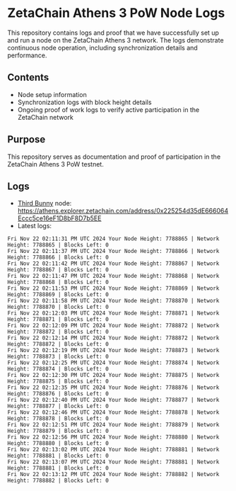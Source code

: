 # ZetaChain Athens 3 PoW Node Logs
This repository contains logs and proof that we have successfully set up and run a node on the ZetaChain Athens 3 network. The logs demonstrate continuous node operation, including synchronization details and performance.

## Contents
- Node setup information
- Synchronization logs with block height details
- Ongoing proof of work logs to verify active participation in the ZetaChain network

## Purpose
This repository serves as documentation and proof of participation in the ZetaChain Athens 3 PoW testnet.

## Logs

- [Third Bunny](https://thirdbunny.xyz/) node: https://athens.explorer.zetachain.com/address/0x225254d35dE666064Eccc5ce16eF1D8bF8D7b5EE
- Latest logs:
```
Fri Nov 22 02:11:31 PM UTC 2024 Your Node Height: 7788865 | Network Height: 7788865 | Blocks Left: 0
Fri Nov 22 02:11:37 PM UTC 2024 Your Node Height: 7788866 | Network Height: 7788866 | Blocks Left: 0
Fri Nov 22 02:11:42 PM UTC 2024 Your Node Height: 7788867 | Network Height: 7788867 | Blocks Left: 0
Fri Nov 22 02:11:47 PM UTC 2024 Your Node Height: 7788868 | Network Height: 7788868 | Blocks Left: 0
Fri Nov 22 02:11:53 PM UTC 2024 Your Node Height: 7788869 | Network Height: 7788869 | Blocks Left: 0
Fri Nov 22 02:11:58 PM UTC 2024 Your Node Height: 7788870 | Network Height: 7788870 | Blocks Left: 0
Fri Nov 22 02:12:03 PM UTC 2024 Your Node Height: 7788871 | Network Height: 7788871 | Blocks Left: 0
Fri Nov 22 02:12:09 PM UTC 2024 Your Node Height: 7788872 | Network Height: 7788872 | Blocks Left: 0
Fri Nov 22 02:12:14 PM UTC 2024 Your Node Height: 7788872 | Network Height: 7788872 | Blocks Left: 0
Fri Nov 22 02:12:19 PM UTC 2024 Your Node Height: 7788873 | Network Height: 7788873 | Blocks Left: 0
Fri Nov 22 02:12:25 PM UTC 2024 Your Node Height: 7788874 | Network Height: 7788874 | Blocks Left: 0
Fri Nov 22 02:12:30 PM UTC 2024 Your Node Height: 7788875 | Network Height: 7788875 | Blocks Left: 0
Fri Nov 22 02:12:35 PM UTC 2024 Your Node Height: 7788876 | Network Height: 7788876 | Blocks Left: 0
Fri Nov 22 02:12:40 PM UTC 2024 Your Node Height: 7788877 | Network Height: 7788877 | Blocks Left: 0
Fri Nov 22 02:12:46 PM UTC 2024 Your Node Height: 7788878 | Network Height: 7788878 | Blocks Left: 0
Fri Nov 22 02:12:51 PM UTC 2024 Your Node Height: 7788879 | Network Height: 7788879 | Blocks Left: 0
Fri Nov 22 02:12:56 PM UTC 2024 Your Node Height: 7788880 | Network Height: 7788880 | Blocks Left: 0
Fri Nov 22 02:13:02 PM UTC 2024 Your Node Height: 7788881 | Network Height: 7788881 | Blocks Left: 0
Fri Nov 22 02:13:07 PM UTC 2024 Your Node Height: 7788881 | Network Height: 7788881 | Blocks Left: 0
Fri Nov 22 02:13:12 PM UTC 2024 Your Node Height: 7788882 | Network Height: 7788882 | Blocks Left: 0
```
